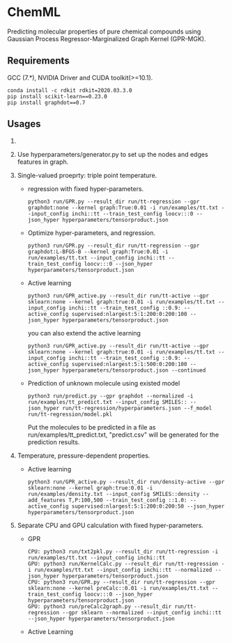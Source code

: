 # ChemML
Predicting molecular properties of pure chemical compounds using Gaussian
Process Regressor-Marginalized Graph Kernel (GPR-MGK).  


## Requirements
GCC (7.*), NVIDIA Driver and CUDA toolkit(>=10.1).  
```
conda install -c rdkit rdkit=2020.03.3.0
pip install scikit-learn==0.23.0
pip install graphdot==0.7
```
## Usages
1. 

1. Use hyperparameters/generator.py to set up the nodes and edges features in graph.
  
2. Single-valued proeprty: triple point temperature.  
    - regression with fixed hyper-parameters.
        ```
        python3 run/GPR.py --result_dir run/tt-regression --gpr graphdot:none --kernel graph:True:0.01 -i run/examples/tt.txt --input_config inchi::tt --train_test_config loocv:::0 --json_hyper hyperparameters/tensorproduct.json
        ```
    - Optimize hyper-parameters, and regression.
        ```
        python3 run/GPR.py --result_dir run/tt-regression --gpr graphdot:L-BFGS-B --kernel graph:True:0.01 -i run/examples/tt.txt --input_config inchi::tt --train_test_config loocv:::0 --json_hyper hyperparameters/tensorproduct.json
        ```
    - Active learning
        ```
        python3 run/GPR_active.py --result_dir run/tt-active --gpr sklearn:none --kernel graph:true:0.01 -i run/examples/tt.txt --input_config inchi::tt --train_test_config ::0.9: --active_config supervised:nlargest:5:1:200:0:200:100 --json_hyper hyperparameters/tensorproduct.json
        ```
        you can also extend the active learning
        ```
        python3 run/GPR_active.py --result_dir run/tt-active --gpr sklearn:none --kernel graph:true:0.01 -i run/examples/tt.txt --input_config inchi::tt --train_test_config ::0.9: --active_config supervised:nlargest:5:1:500:0:200:100 --json_hyper hyperparameters/tensorproduct.json --continued
        ```
    - Prediction of unknown molecule using existed model
       ```
       python3 run/predict.py --gpr graphdot --normalized -i run/examples/tt_predict.txt --input_config SMILES:: --json_hyper run/tt-regression/hyperparameters.json --f_model run/tt-regression/model.pkl
       ```
       Put the molecules to be predicted in a file as run/examples/tt_predict.txt, 
       "predict.csv" will be generated for the prediction results.
   
3. Temperature, pressure-dependent properties.
    - Active learning
       ```
       python3 run/GPR_active.py --result_dir run/density-active --gpr sklearn:none --kernel graph:true:0.01 -i run/examples/density.txt --input_config SMILES::density --add_features T,P:100,500 --train_test_config ::1.0: --active_config supervised:nlargest:5:1:200:0:200:50 --json_hyper hyperparameters/tensorproduct.json
       ```
      
4. Separate CPU and GPU calculation with fixed hyper-parameters.  
    - GPR
        ```
        CPU: python3 run/txt2pkl.py --result_dir run/tt-regression -i run/examples/tt.txt --input_config inchi::tt
        GPU: python3 run/KernelCalc.py --result_dir run/tt-regression -i run/examples/tt.txt --input_config inchi::tt --normalized --json_hyper hyperparameters/tensorproduct.json
        CPU: python3 run/GPR.py --result_dir run/tt-regression --gpr sklearn:none --kernel preCalc::0.01 -i run/examples/tt.txt --train_test_config loocv:::0 --json_hyper hyperparameters/tensorproduct.json
        GPU: python3 run/preCalc2graph.py --result_dir run/tt-regression --gpr sklearn --normalized --input_config inchi::tt --json_hyper hyperparameters/tensorproduct.json
        ```
    
    - Active Learning
        ```
        
        ```